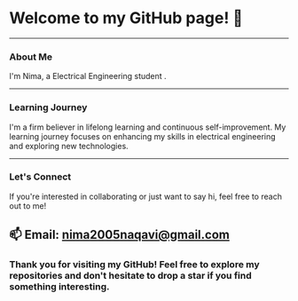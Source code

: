 # Welcome to my GitHub page! 👋

---

### About Me
I'm Nima, a Electrical Engineering student .

---

### Learning Journey
I'm a firm believer in lifelong learning and continuous self-improvement. My learning journey focuses on enhancing my skills in electrical engineering and exploring new technologies.

---

### Let's Connect
If you're interested in collaborating or just want to say hi, feel free to reach out to me!

📫 Email: nima2005naqavi@gmail.com
---

### Thank you for visiting my GitHub! Feel free to explore my repositories and don't hesitate to drop a star if you find something interesting.

